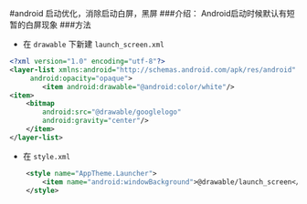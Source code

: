 #android 启动优化，消除启动白屏，黑屏
###介绍：
    Android启动时候默认有短暂的白屏现象
###方法
* 在 `drawable` 下新建 `launch_screen.xml` 

```xml
<?xml version="1.0" encoding="utf-8"?>
<layer-list xmlns:android="http://schemas.android.com/apk/res/android"
     android:opacity="opaque">
        <item android:drawable="@android:color/white"/> 
<item>
    <bitmap
        android:src="@drawable/googlelogo"
        android:gravity="center"/>
    </item>
</layer-list>

```

* 在 `style.xml` 

```xml
    <style name="AppTheme.Launcher">
        <item name="android:windowBackground">@drawable/launch_screen</item>
    </style>
```